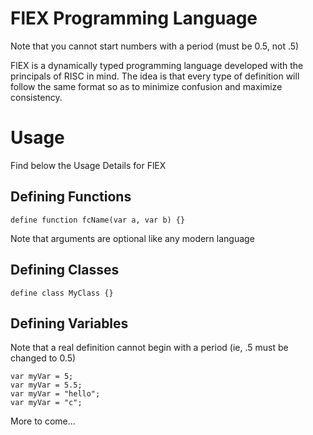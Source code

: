 # FlEX Programming Language

Note that you cannot start numbers with a period (must be 0.5, not .5)

FlEX is a dynamically typed programming language developed with the principals of RISC in mind. The idea is that every type of definition will follow the same format so as to minimize confusion and maximize consistency.

# Usage
Find below the Usage Details for FlEX

## Defining Functions
```
define function fcName(var a, var b) {}
```
Note that arguments are optional like any modern language

## Defining Classes
```
define class MyClass {}
```

## Defining Variables
Note that a real definition cannot begin with a period (ie, .5 must be changed to 0.5)
```
var myVar = 5;
var myVar = 5.5;
var myVar = "hello";
var myVar = "c";
```

More to come...
